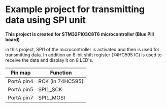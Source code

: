 <h1> Example project for transmitting data using SPI unit </h1>
<b>This project is created for STM32F103C8T6 microcontroller (Blue Pill board)</b>

in this project, SPI1 of the microcontroller is activated and then is used for transmitting  data. In addition an 8-bit shift register (74HC595 IC) is used to receive the data and display it on 8 LED's.


| Pin map     | Function    |
| ----------- | ----------- |
| PortA.pin4  | RCK (in 74HC595) |
| PortA.pin5  | SPI1_SCK         |
| PortA.pin7  | SPI1_MOSI        |




